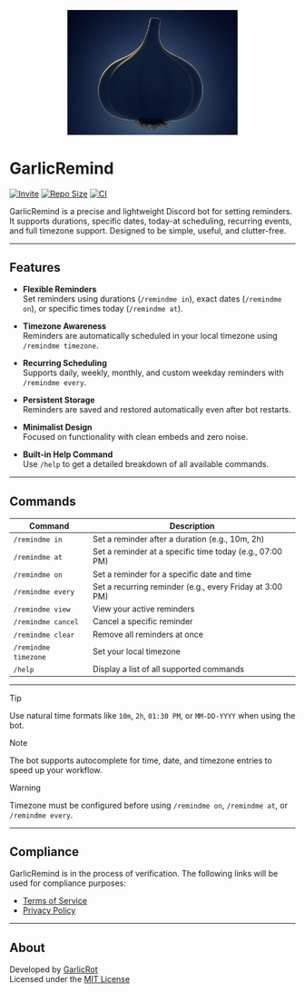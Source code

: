 <p align="center">
  <img src="icon.png" width="300" alt="GarlicRemind logo" />
</p>

# GarlicRemind


[![Invite](https://img.shields.io/badge/Invite-Bot-5865F2?logo=discord&logoColor=white)](https://discord.com/oauth2/authorize?client_id=1381036586304667820&scope=bot+applications.commands&permissions=2147576832)
[![Repo Size](https://img.shields.io/github/repo-size/GarlicRot/GarlicRemind)](https://github.com/GarlicRot/GarlicRemind)
[![CI](https://github.com/GarlicRot/GarlicRemind/actions/workflows/ci.yml/badge.svg)](https://github.com/GarlicRot/GarlicRemind/actions/workflows/ci.yml)

GarlicRemind is a precise and lightweight Discord bot for setting reminders. It supports durations, specific dates, today-at scheduling, recurring events, and full timezone support. Designed to be simple, useful, and clutter-free.

---

## Features

- **Flexible Reminders**  
  Set reminders using durations (`/remindme in`), exact dates (`/remindme on`), or specific times today (`/remindme at`).

- **Timezone Awareness**  
  Reminders are automatically scheduled in your local timezone using `/remindme timezone`.

- **Recurring Scheduling**  
  Supports daily, weekly, monthly, and custom weekday reminders with `/remindme every`.

- **Persistent Storage**  
  Reminders are saved and restored automatically even after bot restarts.

- **Minimalist Design**  
  Focused on functionality with clean embeds and zero noise.

- **Built-in Help Command**  
  Use `/help` to get a detailed breakdown of all available commands.

---

## Commands

| Command              | Description                                                 |
|----------------------|-------------------------------------------------------------|
| `/remindme in`       | Set a reminder after a duration (e.g., 10m, 2h)             |
| `/remindme at`       | Set a reminder at a specific time today (e.g., 07:00 PM)    |
| `/remindme on`       | Set a reminder for a specific date and time                |
| `/remindme every`    | Set a recurring reminder (e.g., every Friday at 3:00 PM)    |
| `/remindme view`     | View your active reminders                                  |
| `/remindme cancel`   | Cancel a specific reminder                                  |
| `/remindme clear`    | Remove all reminders at once                                |
| `/remindme timezone` | Set your local timezone                                     |
| `/help`              | Display a list of all supported commands                    |

---

> [!TIP]
> Use natural time formats like `10m`, `2h`, `01:30 PM`, or `MM-DD-YYYY` when using the bot.

> [!NOTE]
> The bot supports autocomplete for time, date, and timezone entries to speed up your workflow.

> [!WARNING]
> Timezone must be configured before using `/remindme on`, `/remindme at`, or `/remindme every`.

---

## Compliance

GarlicRemind is in the process of verification. The following links will be used for compliance purposes:

- [Terms of Service](https://garlicremind.github.io/terms)
- [Privacy Policy](https://garlicremind.github.io/privacy)

---

## About

Developed by [GarlicRot](https://github.com/GarlicRot)  
Licensed under the [MIT License](./LICENSE)
